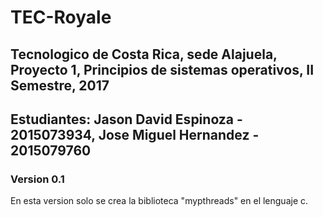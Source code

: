 # TEC-Royale
## Tecnologico de Costa Rica, sede Alajuela, Proyecto 1, Principios de sistemas operativos, II Semestre, 2017
## Estudiantes: Jason David Espinoza - 2015073934, Jose Miguel Hernandez - 2015079760

### Version 0.1
En esta version solo se crea la biblioteca "mypthreads" en el lenguaje c.
